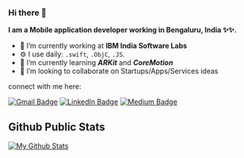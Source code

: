 ### Hi there 👋

<b>I am a **Mobile application** developer working in Bengaluru, India ✨✨.</b>

- 🔭 I’m currently working at **IBM India Software Labs** 
- ⚙️ I use daily: `.swift`, `.ObjC`, `.JS`.
- 🌱 I’m currently learning <i>**ARKit**</i> and <i>**CoreMotion**</i> 
- 👯 I’m looking to collaborate on Startups/Apps/Services ideas

connect with me here:

[![Gmail Badge](https://img.shields.io/badge/-Gmail-red?style=flat&logo=Gmail&logoColor=white)](mailto:ananthanmymail@gmail.com "Connect via Email")
[![LinkedIn Badge](https://img.shields.io/badge/-LinkedIn-blue?style=flat&logo=Linkedin&logoColor=white)](https://www.linkedin.com/in/anantha-kg/ "Connect on LinkedIn")
[![Medium Badge](https://img.shields.io/badge/-Medium-brightgreen?style=flat&logo=Medium&logoColor=white)](https://medium.com/anantha-krishnan-k-g/ "Connect on Medium")


## Github Public Stats

[![My Github Stats](https://github-readme-stats.vercel.app/api?username=ananthakrish&show_icons=true&title_color=fff&icon_color=79ff97&text_color=9f9f9f&bg_color=151515)](https://github.com/AnanthaKrish)

<!--
**AnanthaKrish/AnanthaKrish** is a ✨ _special_ ✨ repository because its `README.md` (this file) appears on your GitHub profile.

Here are some ideas to get you started:

- 🔭 I’m currently working on ...
- 🌱 I’m currently learning ...
- 👯 I’m looking to collaborate on ...
- 🤔 I’m looking for help with ...
- 💬 Ask me about ...
- 📫 How to reach me: ...
- 😄 Pronouns: ...
- ⚡ Fun fact: ...
-->
